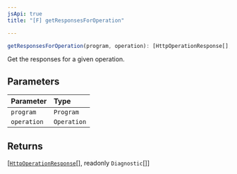 ```yaml
---
jsApi: true
title: "[F] getResponsesForOperation"

---
```

```ts
getResponsesForOperation(program, operation): [HttpOperationResponse[], readonly Diagnostic[]]
```

Get the responses for a given operation.

## Parameters

| Parameter | Type |
| :------ | :------ |
| `program` | `Program` |
| `operation` | `Operation` |

## Returns

[[`HttpOperationResponse`](../interfaces/HttpOperationResponse.md)[], readonly `Diagnostic`[]]
